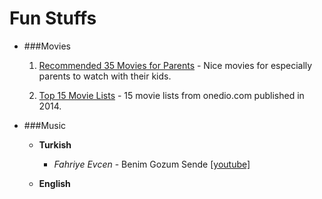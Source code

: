 Fun Stuffs
==========

* ###Movies
    1. [Recommended 35 Movies for Parents][mov1] - Nice movies for
       especially parents to watch with their kids.

    2. [Top 15 Movie Lists][mov2] - 15 movie lists from onedio.com published in
       2014.

[mov1]: http://www.sinefesto.com/anne-baba-ve-egitimciler-icin-tavsiye-edilen-35-film.html
[mov2]: http://onedio.com/haber/2014-te-onedio-da-en-cok-okunan-15-film-listesi-427093

* ###Music
    * __Turkish__
        + _Fahriye Evcen_ - Benim Gozum Sende [[youtube]][music-tur1]

    * __English__

[music-tur1]: https://www.youtube.com/watch?v=uGEp_u78Kqw
